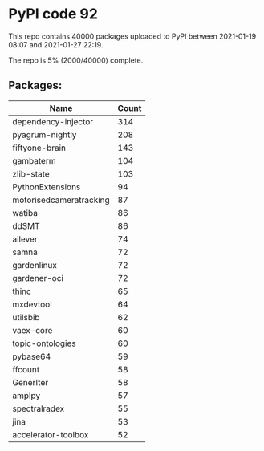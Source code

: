 # PyPI code 92

This repo contains 40000 packages uploaded to PyPI between 
2021-01-19 08:07 and 2021-01-27 22:19.

The repo is 5% (2000/40000) complete.

## Packages:

| Name  | Count |
| ----- | ----- |
| dependency-injector | 314 |
| pyagrum-nightly | 208 |
| fiftyone-brain | 143 |
| gambaterm | 104 |
| zlib-state | 103 |
| PythonExtensions | 94 |
| motorisedcameratracking | 87 |
| watiba | 86 |
| ddSMT | 86 |
| ailever | 74 |
| samna | 72 |
| gardenlinux | 72 |
| gardener-oci | 72 |
| thinc | 65 |
| mxdevtool | 64 |
| utilsbib | 62 |
| vaex-core | 60 |
| topic-ontologies | 60 |
| pybase64 | 59 |
| ffcount | 58 |
| GenerIter | 58 |
| amplpy | 57 |
| spectralradex | 55 |
| jina | 53 |
| accelerator-toolbox | 52 |



